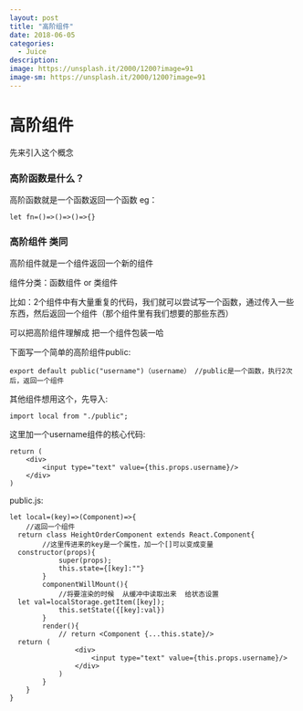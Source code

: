 ```yaml
---
layout: post
title: "高阶组件"
date: 2018-06-05
categories:
  - Juice
description: 
image: https://unsplash.it/2000/1200?image=91
image-sm: https://unsplash.it/2000/1200?image=91
---
```


# 高阶组件

先来引入这个概念

### 高阶函数是什么？
高阶函数就是一个函数返回一个函数
eg：
```
let fn=()=>()=>()=>{}
```
### 高阶组件 类同
高阶组件就是一个组件返回一个新的组件

组件分类：函数组件 or 类组件

比如：2个组件中有大量重复的代码，我们就可以尝试写一个函数，通过传入一些东西，然后返回一个组件（那个组件里有我们想要的那些东西）

可以把高阶组件理解成 把一个组件包装一哈

下面写一个简单的高阶组件public:
```
export default public("username")（username） //public是一个函数，执行2次后，返回一个组件
```

其他组件想用这个，先导入:
```
import local from "./public";
```
这里加一个username组件的核心代码:
```
return (
    <div>
        <input type="text" value={this.props.username}/>
    </div>
)
```
public.js:
```
let local=(key)=>(Component)=>{
    //返回一个组件
  return class HeightOrderComponent extends React.Component{
        //这里传进来的key是一个属性，加一个[]可以变成变量
  constructor(props){
            super(props);
            this.state={[key]:""}
        }
        componentWillMount(){
            //将要渲染的时候  从缓冲中读取出来  给状态设置
  let val=localStorage.getItem([key]);
            this.setState({[key]:val})
        }
        render(){
            // return <Component {...this.state}/>
  return (
                <div>
                    <input type="text" value={this.props.username}/>
                </div>
            )
        }
    }
}
```




